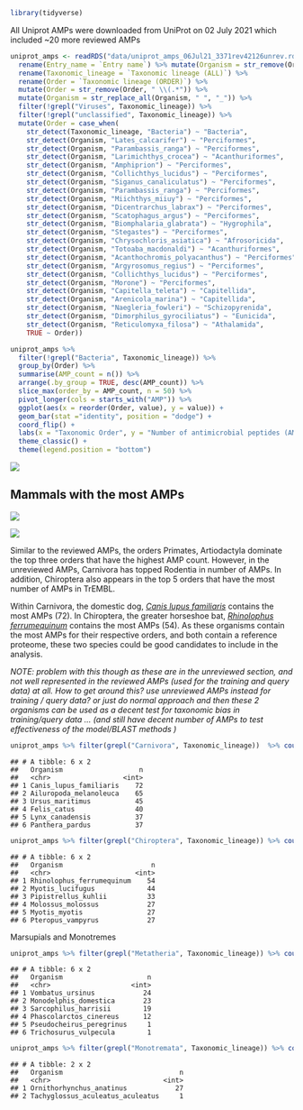 
``` r
library(tidyverse)
```

All Uniprot AMPs were downloaded from UniProt on 02 July 2021 which
included \~20 more reviewed AMPs

``` r
uniprot_amps <- readRDS("data/uniprot_amps_06Jul21_3371rev42126unrev.rds") %>%
  rename(Entry_name = `Entry name`) %>% mutate(Organism = str_remove(Organism, " \\(.*")) %>% 
  rename(Taxonomic_lineage = `Taxonomic lineage (ALL)`) %>% 
  rename(Order = `Taxonomic lineage (ORDER)`) %>% 
  mutate(Order = str_remove(Order, " \\(.*")) %>%
  mutate(Organism = str_replace_all(Organism, " ", "_")) %>% 
  filter(!grepl("Viruses", Taxonomic_lineage)) %>% 
  filter(!grepl("unclassified", Taxonomic_lineage)) %>%
  mutate(Order = case_when(
    str_detect(Taxonomic_lineage, "Bacteria") ~ "Bacteria",
    str_detect(Organism, "Lates_calcarifer") ~ "Perciformes",
    str_detect(Organism, "Parambassis_ranga") ~ "Perciformes",
    str_detect(Organism, "Larimichthys_crocea") ~ "Acanthuriformes",
    str_detect(Organism, "Amphiprion") ~ "Perciformes",
    str_detect(Organism, "Collichthys_lucidus") ~ "Perciformes",
    str_detect(Organism, "Siganus_canaliculatus") ~ "Perciformes",
    str_detect(Organism, "Parambassis_ranga") ~ "Perciformes",
    str_detect(Organism, "Miichthys_miiuy") ~ "Perciformes",
    str_detect(Organism, "Dicentrarchus_labrax") ~ "Perciformes",
    str_detect(Organism, "Scatophagus_argus") ~ "Perciformes",
    str_detect(Organism, "Biomphalaria_glabrata") ~ "Hygrophila",
    str_detect(Organism, "Stegastes") ~ "Perciformes",
    str_detect(Organism, "Chrysochloris_asiatica") ~ "Afrosoricida",
    str_detect(Organism, "Totoaba_macdonaldi") ~ "Acanthuriformes",
    str_detect(Organism, "Acanthochromis_polyacanthus") ~ "Perciformes",
    str_detect(Organism, "Argyrosomus_regius") ~ "Perciformes",
    str_detect(Organism, "Collichthys_lucidus") ~ "Perciformes",
    str_detect(Organism, "Morone") ~ "Perciformes",
    str_detect(Organism, "Capitella_teleta") ~ "Capitellida",
    str_detect(Organism, "Arenicola_marina") ~ "Capitellida",
    str_detect(Organism, "Naegleria_fowleri") ~ "Schizopyrenida",
    str_detect(Organism, "Dimorphilus_gyrociliatus") ~ "Eunicida",
    str_detect(Organism, "Reticulomyxa_filosa") ~ "Athalamida",
    TRUE ~ Order))
```

``` r
uniprot_amps %>%
  filter(!grepl("Bacteria", Taxonomic_lineage)) %>%
  group_by(Order) %>% 
  summarise(AMP_count = n()) %>%
  arrange(.by_group = TRUE, desc(AMP_count)) %>%
  slice_max(order_by = AMP_count, n = 50) %>%
  pivot_longer(cols = starts_with("AMP")) %>%
  ggplot(aes(x = reorder(Order, value), y = value)) +
  geom_bar(stat ="identity", position = "dodge") +
  coord_flip() +
  labs(x = "Taxonomic Order", y = "Number of antimicrobial peptides (AMP) in UniProt (Top 50)", fill = "") +
  theme_classic() +
  theme(legend.position = "bottom")
```

![](01_species_represented_with_most_amps_uniprot_files/figure-gfm/unnamed-chunk-3-1.png)<!-- -->

## Mammals with the most AMPs

![](01_species_represented_with_most_amps_uniprot_files/figure-gfm/unnamed-chunk-4-1.png)<!-- -->

![](01_species_represented_with_most_amps_uniprot_files/figure-gfm/unnamed-chunk-5-1.png)<!-- -->

Similar to the reviewed AMPs, the orders Primates, Artiodactyla dominate
the top three orders that have the highest AMP count. However, in the
unreviewed AMPs, Carnivora has topped Rodentia in number of AMPs. In
addition, Chiroptera also appears in the top 5 orders that have the most
number of AMPs in TrEMBL.

Within Carnivora, the domestic dog, [*Canis lupus
familiaris*](https://www.uniprot.org/proteomes/UP000002254) contains the
most AMPs (72). In Chiroptera, the greater horseshoe bat, [*Rhinolophus
ferrumequinum*](https://www.uniprot.org/proteomes/UP000472240) contains
the most AMPs (54). As these organisms contain the most AMPs for their
respective orders, and both contain a reference proteome, these two
species could be good candidates to include in the analysis.

*NOTE: problem with this though as these are in the unreviewed section,
and not well represented in the reviewed AMPs (used for the training and
query data) at all. How to get around this? use unreviewed AMPs instead
for training / query data? or just do normal approach and then these 2
organisms can be used as a decent test for taxonomic bias in
training/query data … (and still have decent number of AMPs to test
effectiveness of the model/BLAST methods )*

``` r
uniprot_amps %>% filter(grepl("Carnivora", Taxonomic_lineage))  %>% count(Organism, sort = TRUE) %>% slice_head(n=6)
```

    ## # A tibble: 6 x 2
    ##   Organism                   n
    ##   <chr>                  <int>
    ## 1 Canis_lupus_familiaris    72
    ## 2 Ailuropoda_melanoleuca    65
    ## 3 Ursus_maritimus           45
    ## 4 Felis_catus               40
    ## 5 Lynx_canadensis           37
    ## 6 Panthera_pardus           37

``` r
uniprot_amps %>% filter(grepl("Chiroptera", Taxonomic_lineage)) %>% count(Organism, sort = TRUE) %>% slice_head(n=6)
```

    ## # A tibble: 6 x 2
    ##   Organism                      n
    ##   <chr>                     <int>
    ## 1 Rhinolophus_ferrumequinum    54
    ## 2 Myotis_lucifugus             44
    ## 3 Pipistrellus_kuhlii          33
    ## 4 Molossus_molossus            27
    ## 5 Myotis_myotis                27
    ## 6 Pteropus_vampyrus            27

Marsupials and Monotremes

``` r
uniprot_amps %>% filter(grepl("Metatheria", Taxonomic_lineage)) %>% count(Organism, sort = TRUE)
```

    ## # A tibble: 6 x 2
    ##   Organism                     n
    ##   <chr>                    <int>
    ## 1 Vombatus_ursinus            24
    ## 2 Monodelphis_domestica       23
    ## 3 Sarcophilus_harrisii        19
    ## 4 Phascolarctos_cinereus      12
    ## 5 Pseudocheirus_peregrinus     1
    ## 6 Trichosurus_vulpecula        1

``` r
uniprot_amps %>% filter(grepl("Monotremata", Taxonomic_lineage)) %>% count(Organism, sort = TRUE)
```

    ## # A tibble: 2 x 2
    ##   Organism                             n
    ##   <chr>                            <int>
    ## 1 Ornithorhynchus_anatinus            27
    ## 2 Tachyglossus_aculeatus_aculeatus     1
